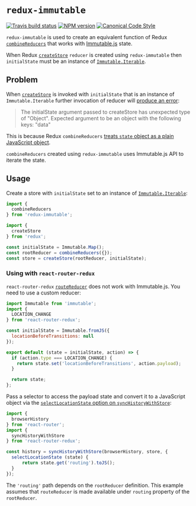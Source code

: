 # `redux-immutable`

[![Travis build status](http://img.shields.io/travis/gajus/redux-immutable/master.svg?style=flat-square)](https://travis-ci.org/gajus/redux-immutable)
[![NPM version](http://img.shields.io/npm/v/redux-immutable.svg?style=flat-square)](https://www.npmjs.org/package/redux-immutable)
[![Canonical Code Style](https://img.shields.io/badge/code%20style-canonical-blue.svg?style=flat-square)](https://github.com/gajus/canonical)

`redux-immutable` is used to create an equivalent function of Redux [`combineReducers`](http://rackt.org/redux/docs/api/combineReducers.html) that works with [Immutable.js](https://facebook.github.io/immutable-js/) state.

When Redux [`createStore`](https://github.com/rackt/redux/blob/master/docs/api/createStore.md) `reducer` is created using `redux-immutable` then `initialState` must be an instance of [`Immutable.Iterable`](https://facebook.github.io/immutable-js/docs/#/Iterable).

## Problem

When [`createStore`](https://github.com/rackt/redux/blob/master/docs/api/createStore.md) is invoked with `initialState` that is an instance of `Immutable.Iterable` further invocation of reducer will [produce an error](https://github.com/rackt/redux/blob/v3.0.6/src/combineReducers.js#L31-L38):

> The initialState argument passed to createStore has unexpected type of "Object".
> Expected argument to be an object with the following keys: "data"

This is because Redux `combineReducers` [treats `state` object as a plain JavaScript object](https://github.com/rackt/redux/blob/v3.0.6/src/combineReducers.js#L120-L129).

`combineReducers` created using `redux-immutable` uses Immutable.js API to iterate the state.

## Usage

Create a store with `initialState` set to an instance of [`Immutable.Iterable`](https://facebook.github.io/immutable-js/docs/#/Iterable):

```js
import {
  combineReducers
} from 'redux-immutable';

import {
  createStore
} from 'redux';

const initialState = Immutable.Map();
const rootReducer = combineReducers({});
const store = createStore(rootReducer, initialState);
```

### Using with `react-router-redux`

`react-router-redux` [`routeReducer`](https://github.com/reactjs/react-router-redux/tree/v4.0.2#routerreducer) does not work with Immutable.js. You need to use a custom reducer:

```js
import Immutable from 'immutable';
import {
  LOCATION_CHANGE
} from 'react-router-redux';

const initialState = Immutable.fromJS({
  locationBeforeTransitions: null
});

export default (state = initialState, action) => {
  if (action.type === LOCATION_CHANGE) {
    return state.set('locationBeforeTransitions', action.payload);
  }

  return state;
};
```

Pass a selector to access the payload state and convert it to a JavaScript object via the [`selectLocationState` option on `syncHistoryWithStore`](https://github.com/reactjs/react-router-redux/tree/v4.0.2#history--synchistorywithstorehistory-store-options):

```js
import {
  browserHistory
} from 'react-router';
import {
  syncHistoryWithStore
} from 'react-router-redux';

const history = syncHistoryWithStore(browserHistory, store, {
  selectLocationState (state) {
      return state.get('routing').toJS();
  }
});
```

The `'routing'` path depends on the `rootReducer` definition. This example assumes that `routeReducer` is made available under `routing` property of the `rootReducer`.
